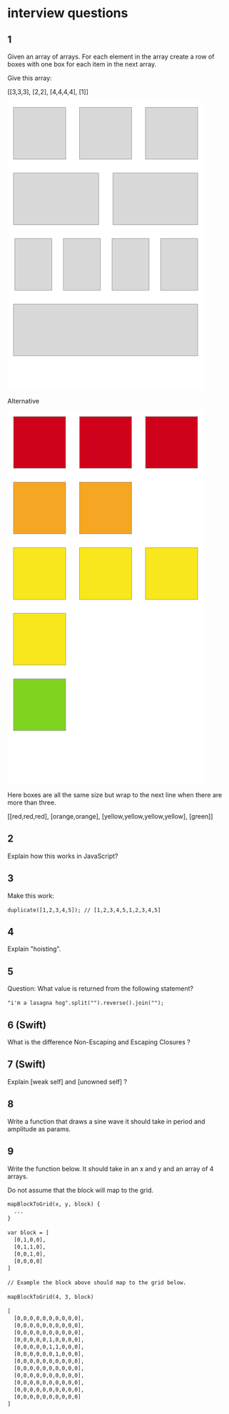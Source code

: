 # interview questions 

## 1 

Given an array of arrays. For each element in the array create 
a row of boxes with one box for each item in the next array.

Give this array: 

[[3,3,3], [2,2], [4,4,4,4], [1]]

![Question 1](Question-1.png)

Alternative

![Question 2](Question-2.png)

Here boxes are all the same size but wrap to the next line when 
there are more than three. 

[[red,red,red], [orange,orange], [yellow,yellow,yellow,yellow], [green]]

## 2 

Explain how this works in JavaScript?

## 3

Make this work:

`duplicate([1,2,3,4,5]); // [1,2,3,4,5,1,2,3,4,5]`

## 4 

Explain "hoisting".

## 5

Question: What value is returned from the following statement?

`"i'm a lasagna hog".split("").reverse().join("");`

## 6 (Swift)

What is the difference Non-Escaping and Escaping Closures ?

## 7 (Swift)

Explain [weak self] and [unowned self] ?

## 8 

Write a function that draws a sine wave it should take in 
period and amplitude as params. 

## 9 

Write the function below. It should take in an x and y 
and an array of 4 arrays. 

Do not assume that the block will map to the grid. 

```
mapBlockToGrid(x, y, block) {
  ... 
}

var block = [
  [0,1,0,0], 
  [0,1,1,0], 
  [0,0,1,0], 
  [0,0,0,0]
]

// Example the block above should map to the grid below. 

mapBlockToGrid(4, 3, block)

[
  [0,0,0,0,0,0,0,0,0,0],
  [0,0,0,0,0,0,0,0,0,0],
  [0,0,0,0,0,0,0,0,0,0],
  [0,0,0,0,0,1,0,0,0,0],
  [0,0,0,0,0,1,1,0,0,0],
  [0,0,0,0,0,0,1,0,0,0],
  [0,0,0,0,0,0,0,0,0,0],
  [0,0,0,0,0,0,0,0,0,0],
  [0,0,0,0,0,0,0,0,0,0],
  [0,0,0,0,0,0,0,0,0,0],
  [0,0,0,0,0,0,0,0,0,0],
  [0,0,0,0,0,0,0,0,0,0]
]
````


